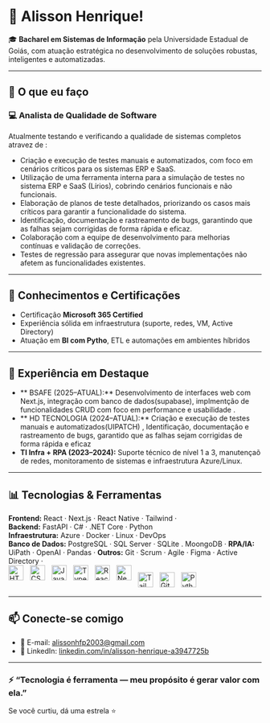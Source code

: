 # 👋 Alisson Henrique!

🎓 **Bacharel em Sistemas de Informação** pela Universidade Estadual de Goiás, com atuação estratégica no desenvolvimento de soluções robustas, inteligentes e automatizadas.

---

## 🚀 O que eu faço

### 💻 Analista de Qualidade de Software
Atualmente testando e verificando a qualidade de sistemas completos atravez de :

- Criação e execução de testes manuais e automatizados, com foco em cenários críticos para os sistemas ERP e SaaS.
- Utilização de uma ferramenta interna para a simulação de testes no sistema ERP e SaaS (Lírios), cobrindo cenários funcionais e não funcionais.
- Elaboração de planos de teste detalhados, priorizando os casos mais críticos para garantir a funcionalidade do sistema.
- Identificação, documentação e rastreamento de bugs, garantindo que as falhas sejam corrigidas de forma rápida e eficaz.
- Colaboração com a equipe de desenvolvimento para melhorias contínuas e validação de correções.
- Testes de regressão para assegurar que novas implementações não afetem as funcionalidades existentes.

---

## 🧠 Conhecimentos e Certificações

- Certificação **Microsoft 365 Certified**
- Experiência sólida em infraestrutura (suporte, redes, VM, Active Directory)
- Atuação em **BI com Pytho**, ETL e automações em ambientes híbridos
  
---

## 🏢 Experiência em Destaque

- ** BSAFE (2025–ATUAL):**  Desenvolvimento de interfaces web com Next.js, integração com banco de dados(supabase), implmentção de funcionalidades CRUD com foco em performance e usabilidade .
- ** HD TECNOLOGIA (2024–ATUAL):** Criação e execução de testes manuais e automatizados(UIPATCH) , Identificação, documentação e rastreamento de bugs, garantido que as falhas sejam corrigidas de forma rápida e eficaz
- **TI Infra + RPA (2023–2024):** Suporte técnico de nível 1 a 3, manutençaõ de redes, monitoramento de sistemas e infraestrutura Azure/Linux.

---

## 📊 Tecnologias & Ferramentas

**Frontend:** React · Next.js · React Native · Tailwind ·   
**Backend:** FastAPI · C# · .NET Core · Python   
**Infraestrutura:** Azure · Docker · Linux  · DevOps  
**Banco de Dados:** PostgreSQL · SQL Server · SQLite . MoongoDB ·
**RPA/IA:** UiPath · OpenAI · Pandas · 
**Outros:** Git · Scrum · Agile · Figma · Active Directory · 
<br>
<img 
    align="left" 
    alt="HTML"
    title="HTML" 
    width="30px" 
    style="padding-right: 10px;" 
    src="https://cdn.jsdelivr.net/gh/devicons/devicon@latest/icons/html5/html5-original.svg" 
/>
<img 
    align="left" 
    alt="CSS" 
    title="CSS"
    width="30px" 
    style="padding-right: 10px;" 
    src="https://cdn.jsdelivr.net/gh/devicons/devicon@latest/icons/css3/css3-original.svg" 
/>
<img 
    align="left" 
    alt="JavaScript" 
    title="JavaScript"
    width="30px" 
    style="padding-right: 10px;" 
    src="https://cdn.jsdelivr.net/gh/devicons/devicon@latest/icons/javascript/javascript-original.svg" 
/>
<img 
    align="left" 
    alt="TypeScript"
    title="TypeScript" 
    width="30px" 
    style="padding-right: 10px;" 
    src="https://cdn.jsdelivr.net/gh/devicons/devicon@latest/icons/typescript/typescript-original.svg" 
/>
<img 
    align="left" 
    alt="React"
    title="React" 
    width="30px" 
    style="padding-right: 10px;" 
    src="https://cdn.jsdelivr.net/gh/devicons/devicon@latest/icons/react/react-original.svg" 
/>
<img 
    align="left" 
    alt="Next.js" 
    title="Next.js"
    width="30px" 
    style="padding-right: 10px;" 
    src="https://cdn.jsdelivr.net/gh/devicons/devicon@latest/icons/nextjs/nextjs-original.svg" 
/>

<img 
    align="left" 
    alt="Tailwind" 
    title="Tailwind"
    width="30px" 
    style="padding-right: 10px;" 
    src="https://cdn.jsdelivr.net/gh/devicons/devicon@latest/icons/tailwindcss/tailwindcss-original.svg" 
/>


<img 
    align="left" 
    alt="Git" 
    title="Git"
    width="30px" 
    style="padding-right: 10px;" 
    src="https://cdn.jsdelivr.net/gh/devicons/devicon@latest/icons/git/git-original.svg" 
/>
<img 
    align="left" 
    alt="Python" 
    title="Python"
    width="30px" 
    style="padding-right: 10px;" 
    src="https://cdn.jsdelivr.net/gh/devicons/devicon@latest/icons/python/python-original.svg" 
/>

<br/>
<br/>

---

## 📫 Conecte-se comigo

- 📧 E-mail: [alissonhfp2003@gmail.com](mailto:alissonhfp2003@gmail.com)  
- 💼 LinkedIn: [linkedin.com/in/alisson-henrique-a3947725b](www.linkedin.com/in/alisson-henrique-a3947725b)  

---

### ⚡ “Tecnologia é ferramenta — meu propósito é gerar valor com ela.”

Se você curtiu, dá uma estrela ⭐
